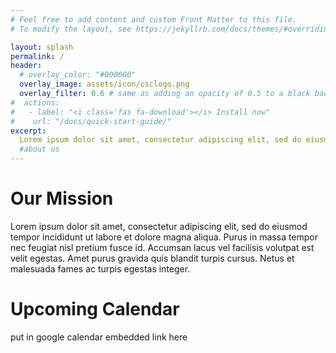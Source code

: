 ```yaml
---
# Feel free to add content and custom Front Matter to this file.
# To modify the layout, see https://jekyllrb.com/docs/themes/#overriding-theme-defaults

layout: splash
permalink: /
header:
  # overlay_color: "#000000"
  overlay_image: assets/icon/csclogo.png
  overlay_filter: 0.6 # same as adding an opacity of 0.5 to a black background
#  actions:
#   - label: "<i class='fas fa-download'></i> Install now"
#    url: "/docs/quick-start-guide/"
excerpt:
  Lorem ipsum dolor sit amet, consectetur adipiscing elit, sed do eiusmod tempor incididunt ut labore et dolore magna aliqua. Purus in massa tempor nec feugiat nisl pretium fusce id. Accumsan lacus vel facilisis volutpat est velit egestas. Amet purus gravida quis blandit turpis cursus. Netus et malesuada fames ac turpis egestas integer.
  #about us
---
```


# Our Mission

Lorem ipsum dolor sit amet, consectetur adipiscing elit, sed do eiusmod tempor incididunt ut labore et dolore magna aliqua. Purus in massa tempor nec feugiat nisl pretium fusce id. Accumsan lacus vel facilisis volutpat est velit egestas. Amet purus gravida quis blandit turpis cursus. Netus et malesuada fames ac turpis egestas integer.

# Upcoming Calendar

put in google calendar embedded link here
